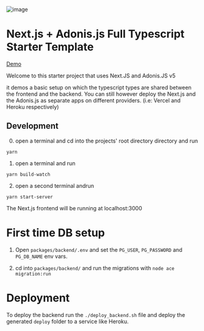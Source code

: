 ![image](https://user-images.githubusercontent.com/8585011/109405409-14023b80-794f-11eb-95bc-b58f7a8e572a.png)

# Next.js + Adonis.js Full Typescript Starter Template


[Demo](https://www.youtube.com/watch?v=qRhMPseLNRI)

Welcome to this starter project that uses Next.JS and Adonis.JS v5

it demos a basic setup on which the typescript types are shared between the frontend and the backend.
You can still however deploy the Next.js and the Adonis.js as separate apps on different providers. (i.e: Vercel and Heroku respectively)



## Development 
0. open a terminal and cd into the projects' root directory directory and run 
```
yarn
```

1. open a terminal and run 
```
yarn build-watch
```

2. open a second terminal andrun 
```
yarn start-server
```

The Next.js frontend will be running at localhost:3000

# First time DB setup

1. Open `packages/backend/.env` and set the `PG_USER`, `PG_PASSWORD` and `PG_DB_NAME` env vars.

2. cd into `packages/backend/` and run the migrations with `node ace migration:run`

# Deployment
To deploy the backend run the `./deploy_backend.sh` file and deploy the generated `deploy` folder to a service like Heroku. 


